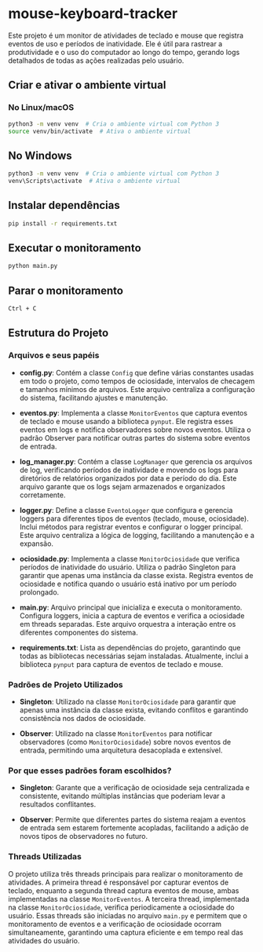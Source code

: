 # mouse-keyboard-tracker

Este projeto é um monitor de atividades de teclado e mouse que registra eventos de uso e períodos de inatividade. Ele é útil para rastrear a produtividade e o uso do computador ao longo do tempo, gerando logs detalhados de todas as ações realizadas pelo usuário.

## Criar e ativar o ambiente virtual

### No Linux/macOS

```bash
python3 -m venv venv  # Cria o ambiente virtual com Python 3
source venv/bin/activate  # Ativa o ambiente virtual
```

## No Windows

```bash
python3 -m venv venv  # Cria o ambiente virtual com Python 3
venv\Scripts\activate  # Ativa o ambiente virtual
```

## Instalar dependências

```bash
pip install -r requirements.txt
```

## Executar o monitoramento

```bash
python main.py
```

## Parar o monitoramento

```bash
Ctrl + C
```

## Estrutura do Projeto

### Arquivos e seus papéis

- **config.py**: Contém a classe `Config` que define várias constantes usadas em todo o projeto, como tempos de ociosidade, intervalos de checagem e tamanhos mínimos de arquivos. Este arquivo centraliza a configuração do sistema, facilitando ajustes e manutenção.

- **eventos.py**: Implementa a classe `MonitorEventos` que captura eventos de teclado e mouse usando a biblioteca `pynput`. Ele registra esses eventos em logs e notifica observadores sobre novos eventos. Utiliza o padrão Observer para notificar outras partes do sistema sobre eventos de entrada.

- **log_manager.py**: Contém a classe `LogManager` que gerencia os arquivos de log, verificando períodos de inatividade e movendo os logs para diretórios de relatórios organizados por data e período do dia. Este arquivo garante que os logs sejam armazenados e organizados corretamente.

- **logger.py**: Define a classe `EventoLogger` que configura e gerencia loggers para diferentes tipos de eventos (teclado, mouse, ociosidade). Inclui métodos para registrar eventos e configurar o logger principal. Este arquivo centraliza a lógica de logging, facilitando a manutenção e a expansão.

- **ociosidade.py**: Implementa a classe `MonitorOciosidade` que verifica períodos de inatividade do usuário. Utiliza o padrão Singleton para garantir que apenas uma instância da classe exista. Registra eventos de ociosidade e notifica quando o usuário está inativo por um período prolongado.

- **main.py**: Arquivo principal que inicializa e executa o monitoramento. Configura loggers, inicia a captura de eventos e verifica a ociosidade em threads separadas. Este arquivo orquestra a interação entre os diferentes componentes do sistema.

- **requirements.txt**: Lista as dependências do projeto, garantindo que todas as bibliotecas necessárias sejam instaladas. Atualmente, inclui a biblioteca `pynput` para captura de eventos de teclado e mouse.

### Padrões de Projeto Utilizados

- **Singleton**: Utilizado na classe `MonitorOciosidade` para garantir que apenas uma instância da classe exista, evitando conflitos e garantindo consistência nos dados de ociosidade.

- **Observer**: Utilizado na classe `MonitorEventos` para notificar observadores (como `MonitorOciosidade`) sobre novos eventos de entrada, permitindo uma arquitetura desacoplada e extensível.

### Por que esses padrões foram escolhidos?

- **Singleton**: Garante que a verificação de ociosidade seja centralizada e consistente, evitando múltiplas instâncias que poderiam levar a resultados conflitantes.

- **Observer**: Permite que diferentes partes do sistema reajam a eventos de entrada sem estarem fortemente acopladas, facilitando a adição de novos tipos de observadores no futuro.

### Threads Utilizadas

O projeto utiliza três threads principais para realizar o monitoramento de atividades. A primeira thread é responsável por capturar eventos de teclado, enquanto a segunda thread captura eventos de mouse, ambas implementadas na classe `MonitorEventos`. A terceira thread, implementada na classe `MonitorOciosidade`, verifica periodicamente a ociosidade do usuário. Essas threads são iniciadas no arquivo `main.py` e permitem que o monitoramento de eventos e a verificação de ociosidade ocorram simultaneamente, garantindo uma captura eficiente e em tempo real das atividades do usuário.